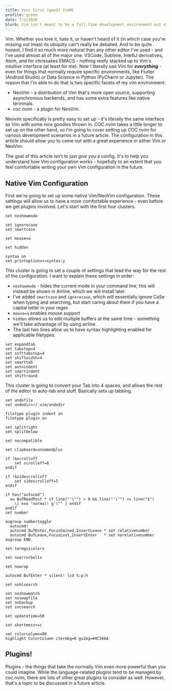 ```yaml
---
title: Your First (good) VimRC
profile: green
date: 7/1/2020
blurb: Vim isn't meant to be a full-time development environment out of box... so let's make it one.
---
```


Vim. Whether you love it, hate it, or haven't heard of it (in which case you're missing out lmao) its ubiquity can't really be debated. And to be quite honest, I find it so much more _natural_ than any other editor I've used - and I've used almost all of the major one. VSCode, Sublime, IntelliJ derivatives, Atom, and for chrissakes EMACS \- nothing really stacked up to Vim's intuitive interface (at least for me). Now I literally use Vim for _**everything**_ - even for things that normally require specific environments, like Flutter (Android Studio) or Data Science in Python (PyCharm or Jupyter). The reason that I'm able to do that is two specific facets of my vim environment:
* NeoVim - a distribution of Vim that's more open source, supporting asynchronous backends, and has some extra features like native terminals.
* coc.nvim - a plugin for NeoVim.

Neovim specifically is pretty easy to set up - it's literally the same interface as Vim with some nice goodies thrown in. COC.nvim takes a little longer to set up on the other hand, so I'm going to cover setting up COC.nvim for various development scenarios in a future article. The configuration in this article should allow you to come out with a great experience in either Vim or NeoVim.

The goal of this article isn't to just _give you_ a config. It's to help you
understand how Vim configuration works - hopefully to an extent that you feel
comfortable writing your own Vim configuration in the future.

## Native Vim Configuration
First we're going to set up some native Vim/NeoVim configuration. These settings
will allow us to have a more comfortable experience - even before we get plugins
involved. Let's start with the first four clusters.

```vim
set noshowmode

set ignorecase
set smartcase

set mouse=a

set hidden

syntax on
set printoptions+=syntax:y
```

This cluster is going to set a couple of settings that lead the way for the rest
of the configuration. I want to explain these settings in order:
* `noshowmode` - hides the current mode in your command line, this will instead
be shown in Airline, which we will install later.
* I've added `smartcase` and `ignorecase`, which will essentially ignore CaSe when
typing and searching, but start caring about them if you have a capital letter
in your regex
* `mouse=a` enables mouse support
* `hidden` allows us to edit multiple buffers at the same time - something we'll
take advantage of by using airline.
* The last two lines allow us to have syntax highlighting enabled for applicable
filetypes.

```vim
set expandtab
set tabstop=4
set softtabstop=4
set shiftwidth=4
set smarttab
set autoindent
set smartindent
set shiftround
```

This cluster is going to convert your Tab into 4 spaces, and allows the rest of
the editor to auto-tab and stuff. Basically sets up tabbing.

```vim
set undofile
set undodir=~/.vim/undodir
```

```vim
filetype plugin indent on
filetype plugin on

set splitright
set splitbelow

set nocompatible

set clipboard=unnamedplus
```

```vim
if !&scrolloff
    set scrolloff=8
endif

if !&sidescrolloff
    set sidescrolloff=5
endif
```

```vim
if has("autocmd")
  au BufReadPost * if line("'\"") > 0 && line("'\"") <= line("$")
    \| exe "normal! g'\"" | endif
endif
set number

augroup numbertoggle
  autocmd!
  autocmd BufEnter,FocusGained,InsertLeave * set relativenumber
  autocmd BufLeave,FocusLost,InsertEnter   * set norelativenumber
augroup END
```

```vim
set termguicolors

set noerrorbells

set nowrap

autocmd BufEnter * silent! lcd %:p:h
```

```vim
set nohlsearch

set noshowmatch
set noswapfile
set nobackup
set incsearch

set updatetime=50

set shortmess+=c

set colorcolumn=80
highlight ColorColumn ctermbg=0 guibg=#4C566A
```

## Plugins!
Plugins - the things that take the normally Vim even more powerful than you could
imagine. While the language-related plugins tend to be managed by coc.nvim, there are lots of other great plugins to consider as well. However, that's a topic to be discussed in a future article.
